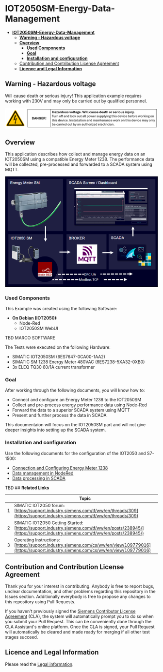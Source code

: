 # **IOT2050SM-Energy-Data-Management**

- [**IOT2050SM-Energy-Data-Management**](#iot2050sm-energy-data-management)
  - [**Warning - Hazardous voltage**](#warning---hazardous-voltage)
  - [**Overview**](#overview)
    - [**Used Components**](#used-components)
    - [**Goal**](#goal)
    - [**Installation and configuration**](#installation-and-configuration)
  - [Contribution and Contribution License Agreement](#contribution-and-contribution-license-agreement)
  - [**Licence and Legal Information**](#licence-and-legal-information)

## **Warning - Hazardous voltage**

Will cause death or serious injury! This application example requires working with 230V and may only be carried out by qualified personnel.

![warning](docs/graphics/0-voltage-warning.png)

## **Overview**

This application describes how collect and manage energy data on an IOT2050SM using a compatible Energy Meter 1238. The performance data will be collected, pre-processed and forwarded to a SCADA system using MQTT.

![Overview](docs/graphics/1-1-overview.png)

### **Used Components**

This Example was created using the following Software:

- **On Debian (IOT2050):**
  - Node-Red
  - IOT2050SM WebUI

TBD MARCO SOFTWARE

The Tests were executed on the following Hardware:

- SIMATIC IOT2050SM (6ES7647-0CA00-1AA2)
- SIMATIC SM 1238 Energy Meter 480VAC (6ES7238-5XA32-0XB0)
- 3x ELEQ TQ30 60/1A current transformer

### **Goal**

After working through the following documents, you will know how to:

- Connect and configure an Energy Meter 1238 to the IOT2050SM
- Collect and pre-process energy performance data using Node-Red
- Forward the data to a superior SCADA system using MQTT
- Present and further process the data in SCADA

This documentaion will focus on the IOT2050SM part and will not give deeper insights into setting up the SCADA system.

### **Installation and configuration**

Use the following documents for the configuration of the IOT2050 and S7-1500:

- [Connection and Configuring Energy Meter 1238](docs/README_ConnectingEnergyMeter.md)
- [Data management in NodeRed](docs/README_DataManagementNodeRed.md)
- [Data processing in SCADA](docs/README_ScadaData.md)

TBD ## **Related Links**

||Topic|
|-|-|
|1|SIMATIC IOT2050 forum: [https://support.industry.siemens.com/tf/ww/en/threads/309](https://support.industry.siemens.com/tf/ww/en/threads/309)|
|2|SIMATIC IOT2050 Getting Started: [https://support.industry.siemens.com/tf/ww/en/posts/238945/](https://support.industry.siemens.com/tf/ww/en/posts/238945/)|
|3|Operating Instructions: [https://support.industry.siemens.com/cs/ww/en/view/109779016](https://support.industry.siemens.com/cs/ww/en/view/109779016)|

## Contribution and Contribution License Agreement

Thank you for your interest in contributing. Anybody is free to report bugs, unclear documentation, and other problems regarding this repository in the Issues section.
Additionally everybody is free to propose any changes to this repository using Pull Requests.

If you haven't previously signed the [Siemens Contributor License Agreement](https://cla-assistant.io/industrial-edge/) (CLA), the system will automatically prompt you to do so when you submit your Pull Request. This can be conveniently done through the CLA Assistant's online platform. Once the CLA is signed, your Pull Request will automatically be cleared and made ready for merging if all other test stages succeed.


## **Licence and Legal Information**

Please read the [Legal information](LICENSE.md).
